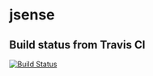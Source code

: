 # jsense

## Build status from Travis CI

[![Build Status](https://travis-ci.org/markuswustenberg/jsense.png?branch=master)](https://travis-ci.org/markuswustenberg/jsense)
